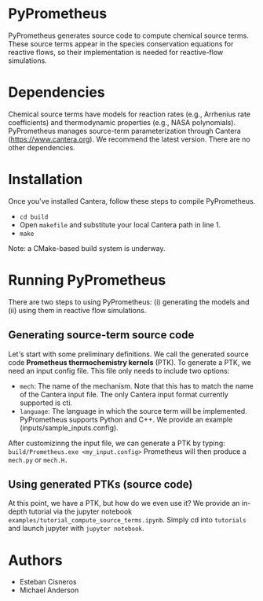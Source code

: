 # PyPrometheus
PyPrometheus generates source code to compute chemical source terms. These source terms appear in the species conservation equations
for reactive flows, so their implementation is needed for reactive-flow simulations. 

# Dependencies
Chemical source terms have models for reaction rates (e.g., Arrhenius rate coefficients) and thermodynamic properties (e.g., NASA polynomials). 
PyPrometheus manages source-term parameterization through Cantera (https://www.cantera.org). We recommend the latest version. There are no other dependencies. 

# Installation
Once you've installed Cantera, follow these steps to compile PyPrometheus.
- `cd build`
- Open `makefile` and substitute your local Cantera path in line 1. 
- `make`

Note: a CMake-based build system is underway.

# Running PyPrometheus
There are two steps to using PyPrometheus: (i) generating the models and (ii) using them in reactive flow simulations.

## Generating source-term source code
Let's start with some preliminary definitions. We call the generated source code **Prometheus thermochemistry kernels** (PTK). To generate a PTK, we need an input config file. This file only needs to include two options:
- `mech`: The name of the mechanism. Note that this has to match the name of the Cantera input file. The only Cantera input format currently supported is cti.
- `language`: The language in which the source term will be implemented. PyPrometheus supports Python and C++.
We provide an example (inputs/sample_inputs.config). 

After customizinng the input file, we can generate a PTK by typing:
`build/Prometheus.exe <my_input.config>`
Prometheus will then produce a `mech.py` or `mech.H.`

## Using generated PTKs (source code)
At this point, we have a PTK, but how do we even use it? We provide an in-depth tutorial via the jupyter notebook `examples/tutorial_compute_source_terms.ipynb`. Simply cd into `tutorials` and launch jupyter with `jupyter notebook`.

# Authors
- Esteban Cisneros
- Michael Anderson
